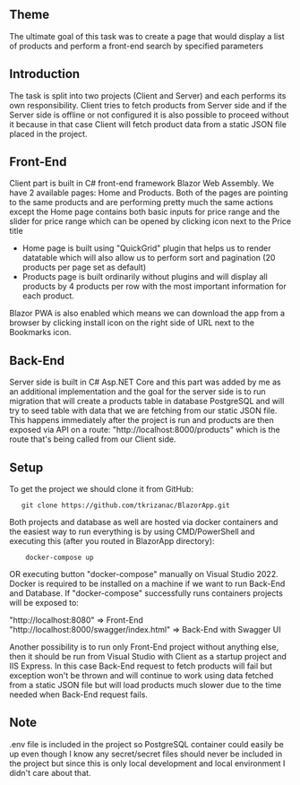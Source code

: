 ## Theme

   The ultimate goal of this task was to create a page that would display a list of products and perform a front-end search by specified parameters
   
   
## Introduction

   The task is split into two projects (Client and Server) and each performs its own responsibility. Client tries to fetch products from Server side and if the Server side is offline or not configured it is also
   possible to proceed without it because in that case Client will fetch product data from a static JSON file placed in the project.
   

## Front-End

   Client part is built in C# front-end framework Blazor Web Assembly. We have 2 available pages: Home and Products. Both of the pages are pointing to the same products and are performing
   pretty much the same actions except the Home page contains both basic inputs for price range and the slider for price range which can be opened by clicking icon next to the Price title

   - Home page is built using "QuickGrid" plugin that helps us to render datatable which will also allow us to perform sort and pagination (20 products per page set as default)
   - Products page is built ordinarily without plugins and will display all products by 4 products per row with the most important information for each product.

   Blazor PWA is also enabled which means we can download the app from a browser by clicking install icon on the right side of URL next to the Bookmarks icon.
   
   
## Back-End

  Server side is built in C# Asp.NET Core and this part was added by me as an additional implementation and the goal for the server side is to run migration that will create a products
  table in database PostgreSQL and will try to seed table with data that we are fetching from our static JSON file. This happens immediately after the project is run and products
  are then exposed via API on a route: "http://localhost:8000/products" which is the route that's being called from our Client side.
  

## Setup

  To get the project we should clone it from GitHub:

       git clone https://github.com/tkrizanac/BlazorApp.git
        
  Both projects and database as well are hosted via docker containers and the easiest way to run everything is by using CMD/PowerShell and executing this (after you routed in BlazorApp directory):

        docker-compose up

  OR executing button "docker-compose" manually on Visual Studio 2022. Docker is required to be installed on a machine if we want to run Back-End and Database.
  If "docker-compose" successfully runs containers projects will be exposed to: 
    
   "http://localhost:8080" => Front-End
   "http://localhost:8000/swagger/index.html" => Back-End with Swagger UI

  Another possibility is to run only Front-End project without anything else, then it should be run from Visual Studio with Client as a startup project
  and IIS Express. In this case Back-End request to fetch products will fail but exception won't be thrown and will continue to work using data fetched
  from a static JSON file but will load products much slower due to the time needed when Back-End request fails.
  


## Note

  .env file is included in the project so PostgreSQL container could easily be up even though I know any secret/secret files should never be included in the
  project but since this is only local development and local environment I didn't care about that.
